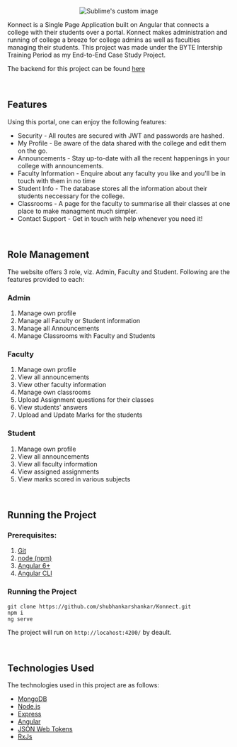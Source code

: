 <p align="center">
  <img src="https://user-images.githubusercontent.com/47575172/152773227-872238a9-5afe-4dee-a922-a6cb932f16c7.png" alt="Sublime's custom image"/>
</p>

Konnect is a Single Page Application built on Angular that connects a college with their students over a portal. Konnect makes administration and running of college a breeze for college admins as well as faculties managing their students. This project was made under the BYTE Intership Training Period as my End-to-End Case Study Project.

The backend for this project can be found [here](https://github.com/shubhankarshankar/Konnect-Backend)

<br />

## Features

Using this portal, one can enjoy the following features:

- Security - All routes are secured with JWT and passwords are hashed.
- My Profile - Be aware of the data shared with the college and edit them on the go.
- Announcements - Stay up-to-date with all the recent happenings in your college with announcements.
- Faculty Information - Enquire about any faculty you like and you'll be in touch with them in no time
- Student Info - The database stores all the information about their students neccessary for the college.
- Classrooms - A page for the faculty to summarise all their classes at one place to make managment much simpler.
- Contact Support - Get in touch with help whenever you need it!

<br />
 
## Role Management
The website offers 3 role, viz. Admin, Faculty and Student. Following are the features provided to each:

### Admin

1. Manage own profile
2. Manage all Faculty or Student information
3. Manage all Announcements
4. Manage Classrooms with Faculty and Students

### Faculty

1. Manage own profile
1. View all announcements
1. View other faculty information
1. Manage own classrooms
1. Upload Assignment questions for their classes
1. View students' answers
1. Upload and Update Marks for the students

### Student

1. Manage own profile
1. View all announcements
1. View all faculty information
1. View assigned assignments
1. View marks scored in various subjects

<br />

## Running the Project

### Prerequisites:

1. [Git](https://git-scm.com/)
2. [node (npm)](https://nodejs.org/en/)
3. [Angular 6+](https://angular.io/)
4. [Angular CLI](https://angular.io/cli)

### Running the Project

```
git clone https://github.com/shubhankarshankar/Konnect.git
npm i
ng serve
```

The project will run on `http://locahost:4200/` by deault.

<br />

## Technologies Used

The technologies used in this project are as follows:

- [MongoDB](https://www.mongodb.com/)
- [Node.js](https://nodejs.org/en/)
- [Express](https://expressjs.com/)
- [Angular](https://angular.io/)
- [JSON Web Tokens](https://jwt.io/)
- [RxJs](https://rxjs.dev/)
